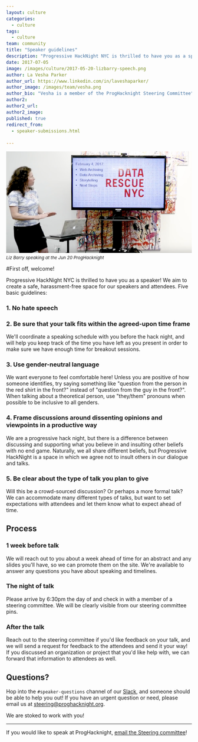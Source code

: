 ```yaml
---
layout: culture
categories:
  - culture
tags:
  - culture
team: community
title: "Speaker guidelines"
description: "Progressive HackNight NYC is thrilled to have you as a speaker! We aim to create a safe, harassment-free space for our speakers and attendees."
date: 2017-07-05
image: /images/culture/2017-05-20-lizbarry-speech.png
author: La Vesha Parker
author_url: https://www.linkedin.com/in/laveshaparker/
author_image: /images/team/vesha.png
author_bio: "Vesha is a member of the ProgHacknight Steering Committee"
author2:
author2_url:
author2_image:
published: true
redirect_from:
  - speaker-submissions.html

---
```


<p class="text-center"><img src="/images/culture/2017-05-20-lizbarry-speech.png" alt="Liz Barry speaking at the Jun 20 hacknight" class="img-thumbnail"/><br />

<small>
    <em>Liz Barry speaking at the Jun 20 ProgHacknight</em>
</small>
</p>


#First off, welcome!

Progressive HackNight NYC is thrilled to have you as a speaker! We aim to create a safe, harassment-free space for our speakers and attendees.
Five basic guidelines:

### 1. No hate speech

### 2. Be sure that your talk fits within the agreed-upon time frame
We'll coordinate a speaking schedule with you before the hack night, and will help you keep track of the time you have left as you present in order to make sure we have enough time for breakout sessions.

### 3. Use gender-neutral language
We want everyone to feel comfortable here! Unless you are positive of how someone identifies, try saying something like "question from the person in the red shirt in the front?" instead of "question from the guy in the front?". When talking about a theoretical person, use "they/them" pronouns when possible to be inclusive to all genders.

### 4. Frame discussions around dissenting opinions and viewpoints in a productive way
We are a progressive hack night, but there is a difference between discussing and supporting what you believe in and insulting other beliefs with no end game. Naturally, we all share different beliefs, but Progressive HackNight is a space in which we agree not to insult others in our dialogue and talks.

### 5. Be clear about the type of talk you plan to give
Will this be a crowd-sourced discussion? Or perhaps a more formal talk? We can accommodate many different types of talks, but want to set expectations with attendees and let them know what to expect ahead of time.

## Process

### 1 week before talk
We will reach out to you about a week ahead of time for an abstract and any slides you'll have, so we can promote them on the site.
We're available to answer any questions you have about speaking and timelines.

### The night of talk
Please arrive by 6:30pm the day of and check in with a member of a steering committee. We will be clearly visible from our steering committee pins.

### After the talk
Reach out to the steering committee if you'd like feedback on your talk, and we will send a request for feedback to the attendees and send it your way!
If you discussed an organization or project that you'd like help with, we can forward that information to attendees as well.

## Questions?
Hop into the `#speaker-questions` channel of our [Slack](//proghacknight.slack.com), and someone should be able to help you out! If you have an urgent question or need, please email us at [steering@proghacknight.org](mailto:steering@proghacknight.org).

We are stoked to work with you!

<hr/>

If you would like to speak at ProgHacknight, [email the Steering committee](mailto:steering@proghacknight.org)!
